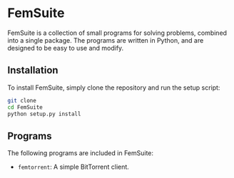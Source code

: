 # FemSuite

FemSuite is a collection of small programs for solving problems, combined into a single package. The programs are written in Python, and are designed to be easy to use and modify.

## Installation

To install FemSuite, simply clone the repository and run the setup script:

```bash
git clone
cd FemSuite
python setup.py install
```

## Programs

The following programs are included in FemSuite:

- `femtorrent`: A simple BitTorrent client.
